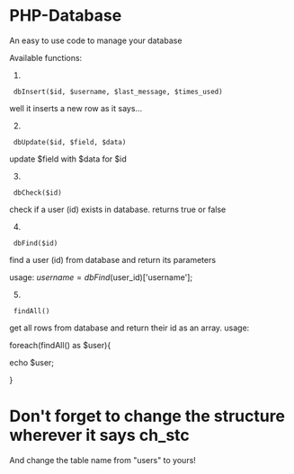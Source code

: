# PHP-Database
An easy to use code to manage your database

Available functions:

1.

     dbInsert($id, $username, $last_message, $times_used)
well it inserts a new row as it says...

2.

     dbUpdate($id, $field, $data)
update $field with $data for $id

3.

     dbCheck($id)
check if a user (id) exists in database. 
returns true or false

4.

     dbFind($id)
find a user (id) from database and return its parameters

usage:  $username = dbFind($user_id)['username'];
     
     
5.

     findAll()
get all rows from database and return their id as an array. 
usage: 

foreach(findAll() as $user){

  echo $user;
  
}

# Don't forget to change the structure wherever it says ch_stc
And change the table name from "users" to yours!
